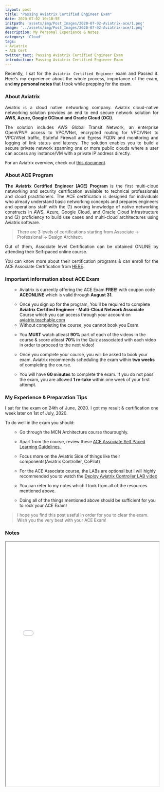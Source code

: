 ```yaml
---
layout: post
title: "Passing Aviatrix Certified Engineer Exam"
date: 2020-07-02 10:10:55
initpath: 'assets/img/Post_Images/2020-07-02-Aviatrix-ace/1.png'
image: '../assets/img/Post_Images/2020-07-02-Aviatrix-ace/1.png'
description: My Personal Experience & Notes
category: 'Cloud'
tags:
- Aviatrix
- ACE Cert
twitter_text: Passing Aviatrix Certified Engineer Exam
introduction: Passing Aviatrix Certified Engineer Exam
---
```

<p align="justify">Recently, I sat for the <code>Aviatrix Certified Engineer</code> exam and Passed it. Here's my experience about the whole process, importance of the exam, and<b> my personal notes </b> that I took while prepping for the exam.</p>



### About Aviatrix

<p align="justify"> Aviatrix is a cloud native networking company. Aviatrix cloud-native networking solution provides an end to end secure network solution for <b>AWS, Azure, Google GCloud and Oracle Cloud (OCI)</b>.
</p>

<p align="justify">The solution includes AWS Global Transit Network, an enterprise OpenVPN® access to VPC/VNet, encrypted routing for VPC/VNet to VPC/VNet traffic, Stateful Firewall and Egress FQDN and monitoring and logging of link status and latency. The solution enables you to build a secure private network spanning one or more public clouds where a user can access any instance/VM with a private IP address directly.
</p>

<p align="justify">For an Aviatrix overview, check out <a href="https://docs.aviatrix.com/StartUpGuides/aviatrix_overview.html">this document</a>.</p>



### About ACE Program

<p align="justify"><b>The Aviatrix Certified Engineer (ACE) Program</b> is the first multi-cloud networking and security certification available to technical professionals and cloud practitioners. The ACE certification is designed for individuals who already understand basic networking concepts and prepares engineers and operations staff with the (1) working knowledge of native networking constructs in AWS, Azure, Google Cloud, and Oracle Cloud Infrastructure and (2) proficiency to build use cases and multi-cloud architectures using Aviatrix software.
</p>

> There are 3 levels of certifications starting from Associate -> Professional -> Design Architect.

<p align="justify">Out of them, Associate level Certification can be obtained ONLINE by attending their Self-paced online course. </p>

<p align="justify">You can know more about their certification programs & can enroll for the ACE Associate Certification from <a href="https://community.aviatrix.com/t/y4hh4ml/ace-associate-self-paced-learning-guidelines">HERE</a>.
</p>


### Important information about ACE Exam

<ul><ul>
<li>Aviatrix is currently offering the ACE Exam <b>FREE!</b> with coupon code <b>ACEONLINE</b> which is valid through <b>August 31</b>.</li>
</ul></ul>
<ul><ul>
<li>Once you sign up for the program, You'll be required to complete <b>Aviatrix Certified Engineer - Multi-Cloud Network Associate</b> Course which you can access through your account on <a href="https://aviatrix.teachable.com/">aviatrix.teachable.com </a></li>
<li>Without completing the course, you cannot book you Exam. </li>
</ul></ul>

<ul><ul>
<li>You <b>MUST</b> watch atleast <b>90%</b> part of each of the videos in the course & score atleast <b>70%</b> in the Quiz asssociated with each video in order to proceed to the next video!</li>
</ul></ul>

<ul><ul>
<li>Once you complete your course, you will be asked to book your exam. Aviatrix recommends scheduling the exam within <b>two weeks</b> of completing the course. </li>
</ul></ul>

<ul><ul>
<li>You will have <b>60 minutes</b> to complete the exam. If you do not pass the exam, you are allowed <b>1 re-take</b> within one week of your first attempt. </li>
</ul></ul>


### My Experience & Preparation Tips

<p align="justify"> I sat for the exam on 24th of June, 2020. I got my result & certification one week later on 1st of July, 2020.
 </p>

To do well in the exam you should:

<ul><ul>
<li>Go through the MCN Architecture course thouroughly.</li>
</ul></ul>

<ul><ul>
<li>Apart from the course, review these <a href="https://community.aviatrix.com/t/y4hh4ml/ace-associate-self-paced-learning-guidelines">ACE Associate Self Paced Learning Guidelines.</a></li>
</ul></ul>

<ul><ul>
<li>Focus more on the Aviatrix Side of things like their components(Aviatrix Controller, CoPilot)</li>
</ul></ul>

<ul><ul>
<li>For the ACE Associate course, the LABs are optional but I will highly recommended you to watch the <a href="https://community.aviatrix.com/t/35h32sz">Deploy Aviatrix Controller LAB video</a></li>
</ul></ul>

<ul><ul>
<li>You can refer to my notes which I took from all of the resources mentioned above.</li>
</ul></ul>

<ul><ul>
<li>Doing all of the things mentioned above should be sufficient for you to rock your ACE Exam!</li>
</ul></ul>


> I hope you find this post useful in order for you to clear the exam. Wish you the very best with your ACE Exam!


### Notes

<iframe src="../assets/pdf/AssociateCloudEngineerJourney.pdf" width="100%" height="800rem"></iframe>
